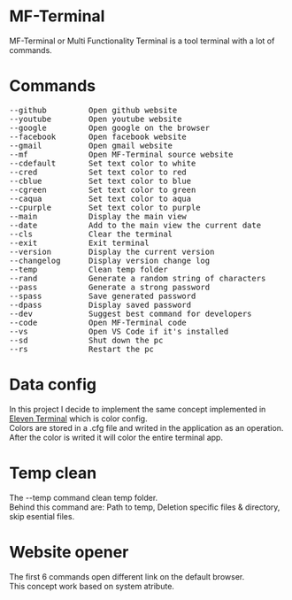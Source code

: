 # MF-Terminal
MF-Terminal or Multi Functionality Terminal is a tool terminal with a lot of commands.

# Commands
<pre>
--github         Open github website
--youtube        Open youtube website
--google         Open google on the browser
--facebook       Open facebook website
--gmail          Open gmail website
--mf             Open MF-Terminal source website
--cdefault       Set text color to white
--cred           Set text color to red
--cblue          Set text color to blue
--cgreen         Set text color to green
--caqua          Set text color to aqua
--cpurple        Set text color to purple
--main           Display the main view
--date           Add to the main view the current date
--cls            Clear the terminal
--exit           Exit terminal
--version        Display the current version
--changelog      Display version change log
--temp           Clean temp folder
--rand           Generate a random string of characters
--pass           Generate a strong password
--spass          Save generated password
--dpass          Display saved password
--dev            Suggest best command for developers
--code           Open MF-Terminal code
--vs             Open VS Code if it's installed
--sd             Shut down the pc
--rs             Restart the pc
</pre>
# Data config

In this project I decide to implement the same concept implemented in [Eleven Terminal](https://github.com/HojdaAdelin/Eleven-Terminal) which is color config.\
Colors are stored in a .cfg file and writed in the application as an operation.\
After the color is writed it will color the entire terminal app.

# Temp clean

The --temp command clean temp folder.\
Behind this command are: Path to temp, Deletion specific files & directory, skip esential files.

# Website opener

The first 6 commands open different link on the default browser.\
This concept work based on system atribute.
